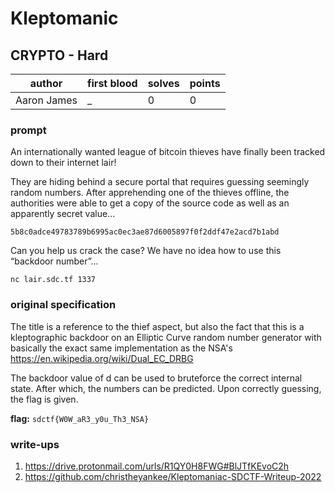 # Kleptomanic
## CRYPTO - Hard
| author | first blood | solves | points |
| --- | --- | --- | --- |
| Aaron James | _ | 0 | 0 |
### prompt
An internationally wanted league of bitcoin thieves have finally been tracked down to their internet lair!

They are hiding behind a secure portal that requires guessing seemingly random numbers. After apprehending one of the thieves offline, the authorities were able to get a copy of the source code as well as an apparently secret value...

`5b8c0adce49783789b6995ac0ec3ae87d6005897f0f2ddf47e2acd7b1abd`

Can you help us crack the case? We have no idea how to use this “backdoor number”...

`nc lair.sdc.tf 1337`

### original specification
The title is a reference to the thief aspect, but also the fact that this is a kleptographic backdoor on an Elliptic Curve random number generator with basically the exact same implementation as the NSA's https://en.wikipedia.org/wiki/Dual_EC_DRBG

The backdoor value of d can be used to bruteforce the correct internal state. After which, the numbers can be predicted. Upon correctly guessing, the flag is given.

**flag:** `sdctf{W0W_aR3_y0u_Th3_NSA}`

### write-ups
1. https://drive.protonmail.com/urls/R1QY0H8FWG#BlJTfKEvoC2h
2. https://github.com/christheyankee/Kleptomaniac-SDCTF-Writeup-2022